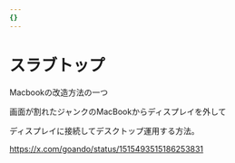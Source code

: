 ```yaml
---
{}
---
```

# スラブトップ

Macbookの改造方法の一つ

画面が割れたジャンクのMacBookからディスプレイを外して

ディスプレイに接続してデスクトップ運用する方法。

https://x.com/goando/status/1515493515186253831